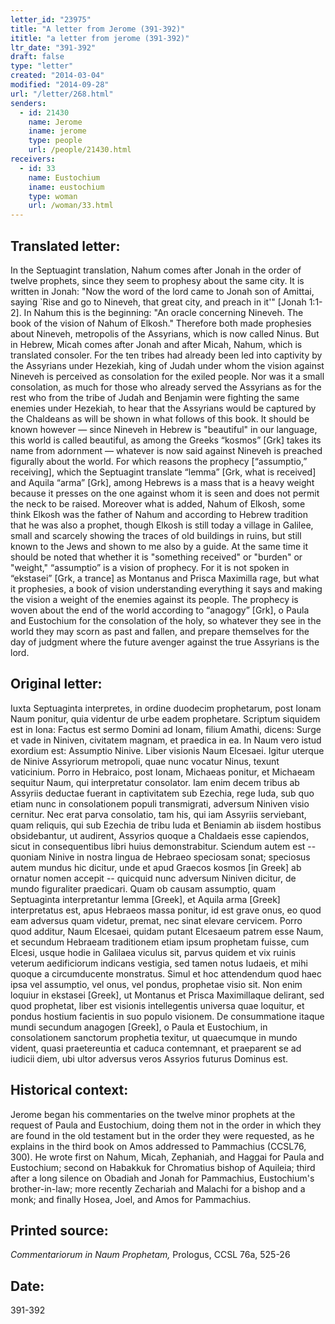```yaml
---
letter_id: "23975"
title: "A letter from Jerome (391-392)"
ititle: "a letter from jerome (391-392)"
ltr_date: "391-392"
draft: false
type: "letter"
created: "2014-03-04"
modified: "2014-09-28"
url: "/letter/268.html"
senders:
  - id: 21430
    name: Jerome
    iname: jerome
    type: people
    url: /people/21430.html
receivers:
  - id: 33
    name: Eustochium
    iname: eustochium
    type: woman
    url: /woman/33.html
---
```

<h2> Translated letter:</h2>In the Septuagint translation, Nahum comes after Jonah in the order of twelve prophets, since they seem to prophesy about the same city.  It is written in Jonah:  "Now the word of the lord came to Jonah son of Amittai, saying `Rise and go to Nineveh, that great city, and preach in it'" [Jonah 1:1-2].  In Nahum this is the beginning:  "An oracle concerning Nineveh.  The book of the vision of Nahum of Elkosh."  Therefore both made prophesies about Nineveh, metropolis of the Assyrians, which is now called Ninus.  But in Hebrew, Micah comes after Jonah and after Micah, Nahum, which is translated consoler.  For the ten tribes had already been led into captivity by the Assyrians under Hezekiah, king of Judah under whom the vision against Nineveh is perceived as consolation for the exiled people.  Nor was it a small consolation, as much for those who already served the Assyrians as for the rest who from the tribe of Judah and Benjamin were fighting the same enemies under Hezekiah, to hear that the Assyrians would be captured by the Chaldeans as will be shown in what follows of this book.
It should be known however — since Nineveh in Hebrew is "beautiful" in our language, this world is called beautiful, as among the Greeks “kosmos” [Grk] takes its name from adornment — whatever is now said against Nineveh is preached figurally about the world.  For which reasons the prophecy [“assumptio,” receiving], which the Septuagint translate “lemma” [Grk, what is received] and Aquila “arma” [Grk], among Hebrews is a mass that is a heavy weight because it presses on the one against whom it is seen and does not permit the neck to be raised.  Moreover what is added, Nahum of Elkosh, some think Elkosh was the father of Nahum and according to Hebrew tradition that he was also a prophet, though Elkosh is still today a village in Galilee, small and scarcely showing the traces of old buildings in ruins, but still known to the Jews and shown to me also by a guide.
At the same time it should be noted that whether it is "something received" or "burden" or "weight," “assumptio” is a vision of prophecy.  For it is not spoken in “ekstasei” [Grk, a trance] as Montanus and Prisca Maximilla rage, but what it prophesies, a book of vision understanding everything it says and making the vision a weight of the enemies against its people.  The prophecy is woven about the end of the world according to “anagogy” [Grk], o Paula and Eustochium for the consolation of the holy, so whatever they see in the world they may scorn as past and fallen, and prepare themselves for the day of judgment where the future avenger against the true Assyrians is the lord.
<h2 class="mt-4"> Original letter:</h2>Iuxta Septuaginta interpretes, in ordine duodecim prophetarum, post Ionam Naum ponitur, quia videntur de urbe eadem prophetare.  Scriptum siquidem est in Iona:  Factus est sermo Domini ad Ionam, filium Amathi, dicens:  Surge et vade in Niniven, civitatem magnam, et praedica in ea.  In Naum vero istud exordium est:  Assumptio Ninive.  Liber visionis Naum Elcesaei.  Igitur uterque de Ninive Assyriorum metropoli, quae nunc vocatur Ninus, texunt vaticinium.  Porro in Hebraico, post Ionam, Michaeas ponitur, et Michaeam sequitur Naum, qui interpretatur consolator.  Iam enim decem tribus ab Assyriis deductae fuerant in captivitatem sub Ezechia, rege Iuda, sub quo etiam nunc in consolationem populi transmigrati, adversum Niniven visio cernitur.  Nec erat parva consolatio, tam his, qui iam Assyriis serviebant, quam reliquis, qui sub Ezechia de tribu Iuda et Beniamin ab iisdem hostibus obsidebantur, ut audirent, Assyrios quoque a Chaldaeis esse capiendos, sicut in consequentibus libri huius demonstrabitur.  Sciendum autem est -- quoniam Ninive in nostra lingua de Hebraeo speciosam sonat; speciosus autem mundus hic dicitur, unde et apud Graecos kosmos [in Greek] ab ornatur nomen accepit -- quicquid nunc adversum Niniven dicitur, de mundo figuraliter praedicari.  Quam ob causam assumptio, quam Septuaginta interpretantur lemma [Greek], et Aquila arma [Greek] interpretatus est, apus Hebraeos massa ponitur, id est grave onus, eo quod eam adversus quam videtur, premat, nec sinat elevare cervicem.  Porro quod additur, Naum Elcesaei, quidam putant Elcesaeum patrem esse Naum, et secundum Hebraeam traditionem etiam ipsum prophetam fuisse, cum Elcesi, usque hodie in Galilaea viculus sit, parvus quidem et vix ruinis veterum aedificiorum indicans vestigia, sed tamen notus Iudaeis, et mihi quoque a circumducente monstratus.  Simul et hoc attendendum quod haec ipsa vel assumptio, vel onus, vel pondus, prophetae visio sit.  Non enim loquiur in ekstasei [Greek], ut Montanus et Prisca Maximillaque delirant, sed quod prophetat, liber est visionis intellegentis universa quae loquitur, et pondus hostium facientis in suo populo visionem.  De consummatione itaque mundi secundum anagogen [Greek], o Paula et Eustochium, in consolationem sanctorum prophetia texitur, ut quaecumque in mundo vident, quasi praetereuntia et caduca contemnant, et praeparent se ad iudicii diem, ubi ultor adversus veros Assyrios futurus Dominus est.
<h2 class="mt-4"> Historical context:</h2>Jerome began his commentaries on the twelve minor prophets at the request of Paula and Eustochium, doing them not in the order in which they are found in the old testament but in the order they were requested, as he explains in the third book on Amos addressed to Pammachius (CCSL76, 300).  He wrote first on Nahum, Micah, Zephaniah, and Haggai for Paula and Eustochium; second on Habakkuk for Chromatius bishop of Aquileia; third after a long silence on Obadiah and Jonah for Pammachius, Eustochium's brother-in-law; more recently Zechariah and Malachi for a bishop and a monk; and finally Hosea, Joel, and Amos for Pammachius.
<h2 class="mt-4"> Printed source:</h2><p><em>Commentariorum in Naum Prophetam,</em> Prologus, CCSL 76a, 525-26</p><h2 class="mt-4"> Date:</h2>391-392